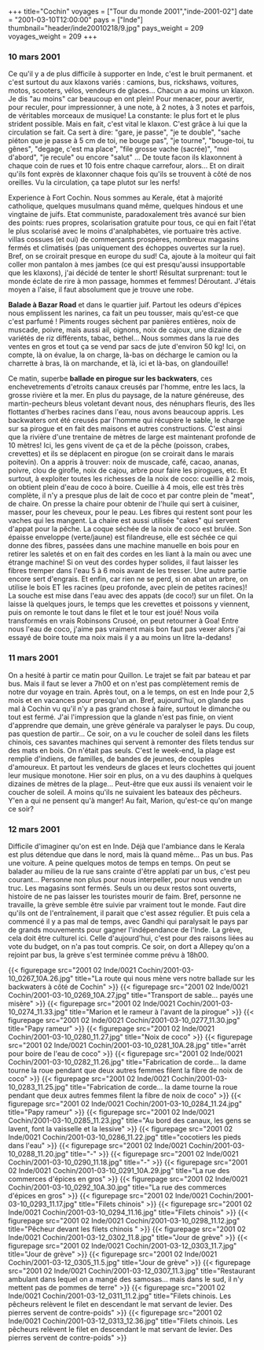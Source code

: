 +++
title="Cochin"
voyages = ["Tour du monde 2001","inde-2001-02"]
date = "2001-03-10T12:00:00"
pays = ["Inde"]
thumbnail="header/inde20010218/9.jpg"
pays_weight = 209
voyages_weight = 209
+++
### 10 mars 2001

Ce qu'il y a de plus difficile à supporter en Inde, c'est le bruit permanent. 
et c'est surtout du aux klaxons variés : camions, bus, rickshaws, voitures, 
motos, scooters, vélos, vendeurs de glaces... Chacun a au moins un klaxon. Je 
dis "au moins" car beaucoup en ont plein! Pour menacer, pour avertir, pour reculer, 
pour impressionner, à une note, à 2 notes, à 3 notes et parfois, de véritables 
morceaux de musique! La constante: le plus fort et le plus strident possible. 
Mais en fait, c'est vital le klaxon. C'est grâce à lui que la circulation se 
fait. Ca sert à dire: "gare, je passe", "je te double", "sache piéton que je 
passe à 5 cm de toi, ne bouge pas", "je tourne", "bouge-toi, tu gênes", "degage, 
c'est ma place", "file grosse vache (sacrée)", "moi d'abord", "je recule" ou 
encore "salut" ... De toute facon ils klaxonnent à chaque coin de rues et 10 
fois entre chaque carrefour, alors... Et on dirait qu'ils font exprès de klaxonner 
chaque fois qu'ils se trouvent à côté de nos oreilles. Vu la circulation, ça 
tape plutot sur les nerfs!

Experience à Fort Cochin. Nous sommes au Kerale, état à majorité catholique, 
quelques musulmans quand même, quelques hindous et une vingtaine de juifs. Etat 
communiste, paradoxalement très avancé sur bien des points: rues propres, scolarisation 
gratuite pour tous, ce qui en fait l'état le plus scolarisé avec le moins d'analphabètes, 
vie portuaire très active. villas cossues (et oui) de commerçants prospères, 
nombreux magasins fermés et climatisés (pas uniquement des échoppes ouvertes 
sur la rue). Bref, on se croirait presque en europe du sud! Ca, ajoute à la 
moiteur qui fait coller mon pantalon à mes jambes (ce qui est presqu'aussi insupportable 
que les klaxons), j'ai décidé de tenter le short! Résultat surprenant: tout 
le monde éclate de rire à mon passage, hommes et femmes! Déroutant. J'étais 
moyen a l'aise, il faut absolument que je trouve une robe.

<b>Balade à Bazar Road</b> et dans le quartier juif. Partout les odeurs d'épices 
nous emplissent les narines, ca fait un peu tousser, mais qu'est-ce que c'est 
parfumé ! Piments rouges sèchent par panières entières, noix de muscade, poivre, 
mais aussi ail, oignons, noix de cajoux, une dizaine de variétés de riz différents, 
tabac, bethel... Nous sommes dans la rue des ventes en gros et tout ça se vend 
par sacs de jute d'environ 50 kg! Ici, on compte, là on évalue, la on charge, 
là-bas on décharge le camion ou la charrette à bras, là on marchande, et là, 
ici et là-bas, on glandouille!

Ce matin, superbe <b>ballade en pirogue sur les backwaters</b>, ces enchevetrements 
d'etroits canaux creusés par l'homme, entre les lacs, la grosse rivière et la 
mer. En plus du paysage, de la nature généreuse, des martin-pecheurs bleus voletant 
devant nous, des nénuphars fleuris, des îles flottantes d'herbes racines dans 
l'eau, nous avons beaucoup appris. Les backwaters ont été creusés par l'homme 
qui récupère le sable, le charge sur sa pirogue et en fait des maisons et autres 
constructions. C'est ainsi que la rivière d'une trentaine de mètres de large 
est maintenant profonde de 10 mètres! Ici, les gens vivent de ça et de la pêche 
(poisson, crabes, crevettes) et ils se déplacent en pirogue (on se croirait 
dans le marais poitevin). On a appris à trouver: noix de muscade, café, cacao, 
ananas, poivre, clou de girofle, noix de cajou, arbre pour faire les pirogues, 
etc. Et surtout, à exploiter toutes les richesses de la noix de coco: cueillie 
à 2 mois, on obtient plein d'eau de coco à boire. Cueillie à 4 mois, elle est 
très très complète, il n'y a presque plus de lait de coco et par contre plein 
de "meat", de chaire. On presse la chaire pour obtenir de l'huile qui sert à 
cuisiner, masser, pour les cheveux, pour le peau. Les fibres qui restent sont 
pour les vaches qui les mangent. La chaire est aussi utilisée "cakes" qui servent 
d'appat pour la pêche. La coque séchée de la noix de coco est brulée. Son épaisse 
enveloppe (verte/jaune) est filandreuse, elle est séchée ce qui donne des fibres, 
passées dans une machine manuelle en bois pour en retirer les saletés et on 
en fait des cordes en les liant à la main ou avec une étrange machine! Si on 
veut des cordes hyper solides, il faut laisser les fibres tremper dans l'eau 
5 à 6 mois avant de les tresser. Une autre partie encore sert d'engrais. Et 
enfin, car rien ne se perd, si on abat un arbre, on utilise le bois ET les racines 
(peu profonde, avec plein de petites racines)! La souche est mise dans l'eau 
avec des appats (de coco!) sur un filet. On la laisse là quelques jours, le 
temps que les crevettes et poissons y viennent, puis on remonte le tout dans 
le filet et le tour est joué! Nous voila transformés en vrais Robinsons Crusoé, 
on peut retourner à Goa! Entre nous l'eau de coco, j'aime pas vraiment mais 
bon faut pas vexer alors j'ai essayé de boire toute ma noix mais il y a au moins 
un litre la-dedans!

### 11 mars 2001

On a hesité à partir ce matin pour Quillon. Le trajet se fait par bateau et 
par bus. Mais il faut se lever a 7h00 et on n'est pas complètement remis de 
notre dur voyage en train. Après tout, on a le temps, on est en Inde pour 2,5 
mois et en vacances pour presqu'un an. Bref, aujourd'hui, on glande pas mal 
à Cochin vu qu'il n'y a pas grand chose à faire, surtout le dimanche ou tout 
est fermé. J'ai l'impression que la glande n'est pas finie, on vient d'apprendre 
que demain, une grève générale va paralyser le pays. Du coup, pas question de 
partir... Ce soir, on a vu le coucher de soleil dans les filets chinois, ces 
savantes machines qui servent à remonter des filets tendus sur des mats en bois. 
On n'était pas seuls. C'est le week-end, la plage est remplie d'indiens, de 
familles, de bandes de jeunes, de couples d'amoureux. Et partout les vendeurs 
de glaces et leurs clochettes qui jouent leur musique monotone. Hier soir en 
plus, on a vu des dauphins à quelques dizaines de mètres de la plage... Peut-être 
que eux aussi ils venaient voir le coucher de soleil. A moins qu'ils ne suivaient 
les bateaux des pêcheurs. Y'en a qui ne pensent qu'à manger! Au fait, Marion, 
qu'est-ce qu'on mange ce soir? 

### 12 mars 2001

Difficile d'imaginer qu'on est en Inde. Déjà que l'ambiance dans le Kerala 
est plus détendue que dans le nord, mais là quand même... Pas un bus. Pas une 
voiture. A peine quelques motos de temps en temps. On peut se balader au milieu 
de la rue sans crainte d'être applati par un bus, c'est peu courant... Personne 
non plus pour nous interpeller, pour nous vendre un truc. Les magasins sont 
fermés. Seuls un ou deux restos sont ouverts, histoire de ne pas laisser les 
touristes mourir de faim. Bref, personne ne travaille, la grève semble être 
suivie par vraiment tout le monde. Faut dire qu'ils ont de l'entraînement, il 
parait que c'est assez régulier. Et puis cela a commencé il y a pas mal de temps, 
avec Gandhi qui paralysait le pays par de grands mouvements pour gagner l'indépendance 
de l'Inde. La grève, cela doit être culturel ici. Celle d'aujourd'hui, c'est 
pour des raisons liées au vote du budget, on n'a pas tout compris. Ce soir, 
on dort a Allepey qu'on a rejoint par bus, la grève s'est terminée comme prévu 
à 18h00. 


<div id="TOTO">{{< figurepage src="2001 02 Inde/0021 Cochin/2001-03-10_0267_10A.26.jpg" title="La route qui nous mène vers notre ballade sur les backwaters à côté de Cochin"  >}}
{{< figurepage src="2001 02 Inde/0021 Cochin/2001-03-10_0269_10A.27.jpg" title="Transport de sable... payés une misère"  >}}
{{< figurepage src="2001 02 Inde/0021 Cochin/2001-03-10_0274_11.33.jpg" title="Marion et le rameur à l'avant de la pirogue"  >}}
{{< figurepage src="2001 02 Inde/0021 Cochin/2001-03-10_0277_11.30.jpg" title="Papy rameur"  >}}
{{< figurepage src="2001 02 Inde/0021 Cochin/2001-03-10_0280_11.27.jpg" title="Noix de coco"  >}}
{{< figurepage src="2001 02 Inde/0021 Cochin/2001-03-10_0281_10A.28.jpg" title="arrêt pour boire de l'eau de coco"  >}}
{{< figurepage src="2001 02 Inde/0021 Cochin/2001-03-10_0282_11.26.jpg" title="Fabrication de corde... la dame tourne la roue pendant que deux autres femmes filent la fibre de noix de coco"  >}}
{{< figurepage src="2001 02 Inde/0021 Cochin/2001-03-10_0283_11.25.jpg" title="Fabrication de corde... la dame tourne la roue pendant que deux autres femmes filent la fibre de noix de coco"  >}}
{{< figurepage src="2001 02 Inde/0021 Cochin/2001-03-10_0284_11.24.jpg" title="Papy rameur"  >}}
{{< figurepage src="2001 02 Inde/0021 Cochin/2001-03-10_0285_11.23.jpg" title="Au bord des canaux, les gens se lavent, font la vaisselle et la lessive"  >}}
{{< figurepage src="2001 02 Inde/0021 Cochin/2001-03-10_0286_11.22.jpg" title="cocotiers les pieds dans l'eau"  >}}
{{< figurepage src="2001 02 Inde/0021 Cochin/2001-03-10_0288_11.20.jpg" title="-"  >}}
{{< figurepage src="2001 02 Inde/0021 Cochin/2001-03-10_0290_11.18.jpg" title="-"  >}}
{{< figurepage src="2001 02 Inde/0021 Cochin/2001-03-10_0291_10A.29.jpg" title="La rue des commerces d'épices en gros"  >}}
{{< figurepage src="2001 02 Inde/0021 Cochin/2001-03-10_0292_10A.30.jpg" title="La rue des commerces d'épices en gros"  >}}
{{< figurepage src="2001 02 Inde/0021 Cochin/2001-03-10_0293_11.17.jpg" title="Filets chinois"  >}}
{{< figurepage src="2001 02 Inde/0021 Cochin/2001-03-10_0294_11.16.jpg" title="Filets chinois"  >}}
{{< figurepage src="2001 02 Inde/0021 Cochin/2001-03-10_0298_11.12.jpg" title="Pêcheur devant les filets chinois "  >}}
{{< figurepage src="2001 02 Inde/0021 Cochin/2001-03-12_0302_11.8.jpg" title="Jour de grève"  >}}
{{< figurepage src="2001 02 Inde/0021 Cochin/2001-03-12_0303_11.7.jpg" title="Jour de grève"  >}}
{{< figurepage src="2001 02 Inde/0021 Cochin/2001-03-12_0305_11.5.jpg" title="Jour de grève"  >}}
{{< figurepage src="2001 02 Inde/0021 Cochin/2001-03-12_0307_11.3.jpg" title="Restaurant ambulant dans lequel on a mangé des samosas... mais dans le sud, il n'y mettent pas de pommes de terre"  >}}
{{< figurepage src="2001 02 Inde/0021 Cochin/2001-03-12_0311_11.2.jpg" title="Filets chinois. Les pêcheurs relèvent le filet en descendant le mat servant de levier. Des pierres servent de contre-poids"  >}}
{{< figurepage src="2001 02 Inde/0021 Cochin/2001-03-12_0313_12.36.jpg" title="Filets chinois. Les pêcheurs relèvent le filet en descendant le mat servant de levier. Des pierres servent de contre-poids"  >}}
</DIV>


